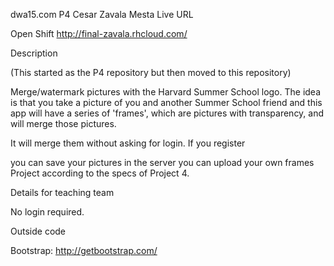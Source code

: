 dwa15.com P4 Cesar Zavala Mesta
Live URL

Open Shift http://final-zavala.rhcloud.com/

Description

(This started as the P4 repository but then moved to this repository)

Merge/watermark pictures with the Harvard Summer School logo. The idea is that you take a picture of you and another Summer School friend and this app will have a series of 'frames', which are pictures with transparency, and will merge those pictures.

It will merge them without asking for login. If you register

you can save your pictures in the server
you can upload your own frames
Project according to the specs of Project 4.

Details for teaching team

No login required.

Outside code

Bootstrap: http://getbootstrap.com/